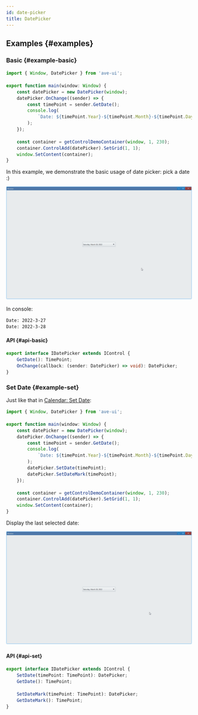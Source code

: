 ```yaml
---
id: date-picker
title: DatePicker
---
```


## Examples {#examples}

### Basic {#example-basic}

```ts {5-8}
import { Window, DatePicker } from 'ave-ui';

export function main(window: Window) {
    const datePicker = new DatePicker(window);
    datePicker.OnChange((sender) => {
        const timePoint = sender.GetDate();
        console.log(
            `Date: ${timePoint.Year}-${timePoint.Month}-${timePoint.Day}`,
        );
    });

    const container = getControlDemoContainer(window, 1, 230);
    container.ControlAdd(datePicker).SetGrid(1, 1);
    window.SetContent(container);
}
```

In this example, we demonstrate the basic usage of date picker: pick a date :)

![date picker basic](./assets/date-picker-basic.gif)

In console:

```bash
Date: 2022-3-27
Date: 2022-3-28
```

#### API {#api-basic}

```ts
export interface IDatePicker extends IControl {
    GetDate(): TimePoint;
    OnChange(callback: (sender: DatePicker) => void): DatePicker;
}
```

### Set Date {#example-set}

Just like that in [Calendar: Set Date](./calendar#example-set):

```ts {10-11}
import { Window, DatePicker } from 'ave-ui';

export function main(window: Window) {
    const datePicker = new DatePicker(window);
    datePicker.OnChange((sender) => {
        const timePoint = sender.GetDate();
        console.log(
            `Date: ${timePoint.Year}-${timePoint.Month}-${timePoint.Day}`,
        );
        datePicker.SetDate(timePoint);
        datePicker.SetDateMark(timePoint);
    });

    const container = getControlDemoContainer(window, 1, 230);
    container.ControlAdd(datePicker).SetGrid(1, 1);
    window.SetContent(container);
}
```

Display the last selected date:

![date picker set](./assets/date-picker-set.gif)

#### API {#api-set}

```ts
export interface IDatePicker extends IControl {
    SetDate(timePoint: TimePoint): DatePicker;
    GetDate(): TimePoint;

    SetDateMark(timePoint: TimePoint): DatePicker;
    GetDateMark(): TimePoint;
}
```
